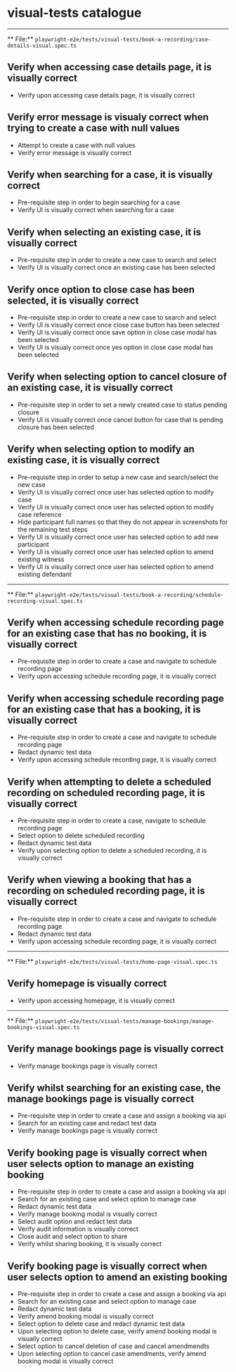 # visual-tests catalogue

----------------------------------------------------------------------------------------------------
** File:** `playwright-e2e/tests/visual-tests/book-a-recording/case-details-visual.spec.ts`

## Verify when accessing case details page, it is visually correct
- Verify upon accessing case details page, it is visually correct

## Verify error message is visualy correct when trying to create a case with null values
- Attempt to create a case with null values
- Verify error message is visually correct

## Verify when searching for a case, it is visually correct
- Pre-requisite step in order to begin searching for a case
- Verify UI is visually correct when searching for a case

## Verify when selecting an existing case, it is visually correct
- Pre-requisite step in order to create a new case to search and select
- Verify UI is visually correct once an existing case has been selected

## Verify once option to close case has been selected, it is visually correct
- Pre-requisite step in order to create a new case to search and select
- Verify UI is visually correct once close case button has been selected
- Verify UI is visualy correct once save option in close case modal has been selected
- Verify UI is visualy correct once yes option in close case modal has been selected

## Verify when selecting option to cancel closure of an existing case, it is visually correct
- Pre-requisite step in order to set a newly created case to status pending closure
- Verify UI is visually correct once cancel button for case that is pending closure has been selected

## Verify when selecting option to modify an existing case, it is visually correct
- Pre-requisite step in order to setup a new case and search/select the new case
- Verify UI is visually correct once user has selected option to modify case
- Verify UI is visually correct once user has selected option to modify case reference
- Hide participant full names so that they do not appear in screenshots for the remaining test steps
- Verify UI is visually correct once user has selected option to add new participant
- Verify UI is visually correct once user has selected option to amend existing witness
- Verify UI is visually correct once user has selected option to amend existing defendant


----------------------------------------------------------------------------------------------------
** File:** `playwright-e2e/tests/visual-tests/book-a-recording/schedule-recording-visual.spec.ts`

## Verify when accessing schedule recording page for an existing case that has no booking, it is visually correct
- Pre-requisite step in order to create a case and navigate to schedule recording page
- Verify upon accessing schedule recording page, it is visually correct

## Verify when accessing schedule recording page for an existing case that has a booking, it is visually correct
- Pre-requisite step in order to create a case and navigate to schedule recording page
- Redact dynamic test data
- Verify upon accessing schedule recording page, it is visually correct

## Verify when attempting to delete a scheduled recording on scheduled recording page, it is visually correct
- Pre-requisite step in order to create a case, navigate to schedule recording page
- Select option to delete scheduled recording
- Redact dynamic test data
- Verify upon selecting option to delete a scheduled recording, it is visually correct

## Verify when viewing a booking that has a recording on scheduled recording page, it is visually correct
- Pre-requisite step in order to create a case and navigate to schedule recording page
- Redact dynamic test data
- Verify upon accessing schedule recording page, it is visually correct


----------------------------------------------------------------------------------------------------
** File:** `playwright-e2e/tests/visual-tests/home-page-visual.spec.ts`

## Verify homepage is visually correct
- Verify upon accessing homepage, it is visually correct


----------------------------------------------------------------------------------------------------
** File:** `playwright-e2e/tests/visual-tests/manage-bookings/manage-bookings-visual.spec.ts`

## Verify manage bookings page is visually correct
- Verify manage bookings page is visually correct

## Verify whilst searching for an existing case, the manage bookings page is visually correct
- Pre-requisite step in order to create a case and assign a booking via api
- Search for an existing case and redact test data
- Verify manage bookings page is visually correct

## Verify booking page is visually correct when user selects option to manage an existing booking
- Pre-requisite step in order to create a case and assign a booking via api
- Search for an existing case and select option to manage case
- Redact dynamic test data
- Verify manage booking modal is visually correct
- Select audit option and redact test data
- Verify audit information is visually correct
- Close audit and select option to share
- Verify whilst sharing booking, it is visually correct

## Verify booking page is visually correct when user selects option to amend an existing booking
- Pre-requisite step in order to create a case and assign a booking via api
- Search for an existing case and select option to manage case
- Redact dynamic test data
- Verify amend booking modal is visually correct
- Select option to delete case and redact dynamic test data
- Upon selecting option to delete case, verify amend booking modal is visually correct
- Select option to cancel deletion of case and cancel amendmendts
- Upon selecting option to cancel case amendments, verify amend booking modal is visually correct
